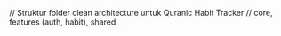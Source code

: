 // Struktur folder clean architecture untuk Quranic Habit Tracker
// core, features (auth, habit), shared
